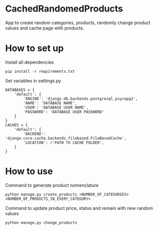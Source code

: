 # CachedRandomedProducts
App to create random categories, products, randomly change product values and cache page with products.

# How to set up
Install all dependencies
```
pip install -r requirements.txt
```
Set variables in settings.py
```
DATABASES = {
    'default': {
        'ENGINE': 'django.db.backends.postgresql_psycopg2',
        'NAME': 'DATABASE NAME',
        'USER': 'DATABASE USER NAME',
        'PASSWORD': 'DATABASE USER PASSWORD'
    }
}
CACHES = {
    'default': {
        'BACKEND': 'django.core.cache.backends.filebased.FileBasedCache',
        'LOCATION': r'PATH TO CACHE FOLDER',
    }
}
```

# How to use
Command to generate product nomenclature
```
python manage.py create_products <NUMBER_OF_CATEGORIES> <NUMBER_OF_PRODUCTS_IN_EVERY_CATEGORY>
```
Command to update product price, status and remain with new random values
```
python manage.py change_products
```